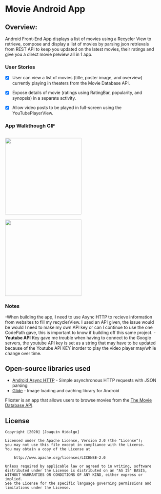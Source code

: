 # Movie Android App

## Overview:
Android Front-End App displays a list of movies using a Recycler View to retrieve, compose and display a list of movies by parsing json retrievals from REST API to keep you updated on the latest movies, their ratings and give you a direct movie preview all in 1 app.

### User Stories
- [x] User can view a list of movies (title, poster image, and overview) currently playing in theaters from the Movie Database API.
- [x] Expose details of movie (ratings using RatingBar, popularity, and synopsis) in a separate activity.
- [x] Allow video posts to be played in full-screen using the YouTubePlayerView.


### App Walkthough GIF
<img src="https://media.giphy.com/media/R10013oG6d4i4FgzJf/giphy.gif" width=250><br>
-
<img src="https://media.giphy.com/media/btsLrzi4gMwUn00hZe/giphy.gif" width=250><br>

### Notes
-When building the app, I need to use Async HTTP to recieve information from websites to fill my recyclerView. I used an API given, the issue would be would I need to make my own API key or can I continue to use the one CodePath gave, this is important to know if building off this same project.
-**Youtube API** Key gave me trouble when having to connect to the Google servers, the youtube API key is set as a string that may have to be updated because of the Youtube API KEY inorder to play the video player may/while change over time.

## Open-source libraries used
- [Android Async HTTP](https://github.com/codepath/CPAsyncHttpClient) - Simple asynchronous HTTP requests with JSON parsing
- [Glide](https://github.com/bumptech/glide) - Image loading and caching library for Android


Flixster is an app that allows users to browse movies from the [The Movie Database API](http://docs.themoviedb.apiary.io/#).

## License

    Copyright [2020] [Joaquin Hidalgo]

    Licensed under the Apache License, Version 2.0 (the "License");
    you may not use this file except in compliance with the License.
    You may obtain a copy of the License at

        http://www.apache.org/licenses/LICENSE-2.0

    Unless required by applicable law or agreed to in writing, software
    distributed under the License is distributed on an "AS IS" BASIS,
    WITHOUT WARRANTIES OR CONDITIONS OF ANY KIND, either express or implied.
    See the License for the specific language governing permissions and
    limitations under the License.

